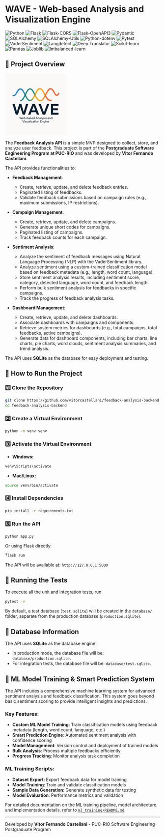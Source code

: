 # WAVE - Web-based Analysis and Visualization Engine

![Python](https://img.shields.io/badge/Python-3.12-4)
![Flask](https://img.shields.io/badge/Flask-3.1.0-blue.svg)
![Flask-CORS](https://img.shields.io/badge/Flask--CORS-5.0.1-blue.svg)
![Flask-OpenAPI3](https://img.shields.io/badge/Flask--OpenAPI3-4.1.0-blue.svg)
![Pydantic](https://img.shields.io/badge/Pydantic-2.10.6-blue.svg)
![SQLAlchemy](https://img.shields.io/badge/SQLAlchemy-2.0.38-blue.svg)
![SQLAlchemy-Utils](https://img.shields.io/badge/SQLAlchemy--Utils-0.41.2-blue.svg)
![Python-dotenv](https://img.shields.io/badge/Python--dotenv-1.0.1-blue.svg)
![Pytest](https://img.shields.io/badge/Pytest-8.3.5-blue.svg)
![VaderSentiment](https://img.shields.io/badge/VaderSentiment-3.3.2-blue.svg)
![Langdetect](https://img.shields.io/badge/Langdetect-1.0.9-blue.svg)
![Deep Translator](https://img.shields.io/badge/Deep--Translator-1.11.4-blue.svg)
![Scikit-learn](https://img.shields.io/badge/Scikit--learn-1.5.2-orange.svg)
![Pandas](https://img.shields.io/badge/Pandas-2.2.3-green.svg)
![Joblib](https://img.shields.io/badge/Joblib-1.4.2-red.svg)
![Imbalanced-learn](https://img.shields.io/badge/Imbalanced--learn-0.12.4-purple.svg)

## 📌 Project Overview

<img src="wave-project.png" alt="Web-based Analysis and Visualization Engine" width="200">

The **Feedback Analysis API** is a simple MVP designed to collect, store, and analyze user feedback. This project is part of the **Postgraduate Software Engineering Program at PUC-RIO** and was developed by **Vitor Fernando Castellani**.

The API provides functionalities to:

- **Feedback Management**:
  - Create, retrieve, update, and delete feedback entries.
  - Paginated listing of feedbacks.
  - Validate feedback submissions based on campaign rules (e.g., maximum submissions, IP restrictions).

- **Campaign Management**:
  - Create, retrieve, update, and delete campaigns.
  - Generate unique short codes for campaigns.
  - Paginated listing of campaigns.
  - Track feedback counts for each campaign.

- **Sentiment Analysis**:
  - Analyze the sentiment of feedback messages using Natural Language Processing (NLP) with the VaderSentiment library.
  - Analyze sentiment using a custom-trained classification model based on feedback metadata (e.g., length, word count, language).
  - Store sentiment analysis results, including sentiment score, category, detected language, word count, and feedback length.
  - Perform bulk sentiment analysis for feedbacks in specific campaigns.
  - Track the progress of feedback analysis tasks.

- **Dashboard Management**:
  - Create, retrieve, update, and delete dashboards.
  - Associate dashboards with campaigns and components.
  - Retrieve system metrics for dashboards (e.g., total campaigns, total feedbacks, active campaigns).
  - Generate data for dashboard components, including bar charts, line charts, pie charts, word clouds, sentiment analysis summaries, and trend analysis.

The API uses **SQLite** as the database for easy deployment and testing.

## 🚀 How to Run the Project

### 1️⃣ Clone the Repository
```sh
git clone https://github.com/vitorcastellani/feedback-analysis-backend.git
cd feedback-analysis-backend
```

### 2️⃣ Create a Virtual Environment
```sh
python -m venv venv
```

### 3️⃣ Activate the Virtual Environment
- **Windows:**
```sh
venv\Scripts\activate
```
- **Mac/Linux:**
```sh
source venv/bin/activate
```

### 4️⃣ Install Dependencies
```sh
pip install -r requirements.txt
```

### 5️⃣ Run the API
```sh
python app.py
```
Or using Flask directly:
```sh
flask run
```

The API will be available at: `http://127.0.0.1:5000`

## 🧪 Running the Tests
To execute all the unit and integration tests, run:
```sh
pytest -v
```
By default, a test database (`test.sqlite`) will be created in the `database/` folder, separate from the production database (`production.sqlite`).

## 📂 Database Information
The API uses **SQLite** as the database engine.
- In production mode, the database file will be: `database/production.sqlite`.
- For integration tests, the database file will be: `database/test.sqlite`.

## 🧠 ML Model Training & Smart Prediction System

The API includes a comprehensive machine learning system for advanced sentiment analysis and feedback classification. This system goes beyond basic sentiment scoring to provide intelligent insights and predictions.

### Key Features:
- **Custom ML Model Training**: Train classification models using feedback metadata (length, word count, language, etc.)
- **Smart Prediction Engine**: Automated sentiment analysis with confidence scoring
- **Model Management**: Version control and deployment of trained models
- **Bulk Analysis**: Process multiple feedbacks efficiently
- **Progress Tracking**: Monitor analysis task completion

### ML Training Scripts:
- **Dataset Export**: Export feedback data for model training
- **Model Training**: Train and validate classification models
- **Sample Data Generation**: Generate synthetic data for testing
- **Model Evaluation**: Performance metrics and validation

For detailed documentation on the ML training pipeline, model architecture, and implementation details, refer to [`ml_training/README.md`](ml_training/README.md).

---

Developed by **Vitor Fernando Castellani** - PUC-RIO Software Engineering Postgraduate Program